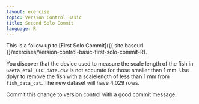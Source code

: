 ```yaml
---
layout: exercise
topic: Version Control Basic
title: Second Solo Commit
language: R
---
```


This is a follow up to
[First Solo Commit]({{ site.baseurl }}/exercises/Version-control-basic-first-solo-commit-R).

You discover that the device used to measure the scale length of the fish in `Gaeta_etal_CLC_data.csv` is not accurate for those smaller than 1 mm. Use dplyr to remove the fish with a scalelength of less than 1 mm from `fish_data_cat`. The new dataset will have 4,029 rows. 

Commit this change to version control with a good commit message.
